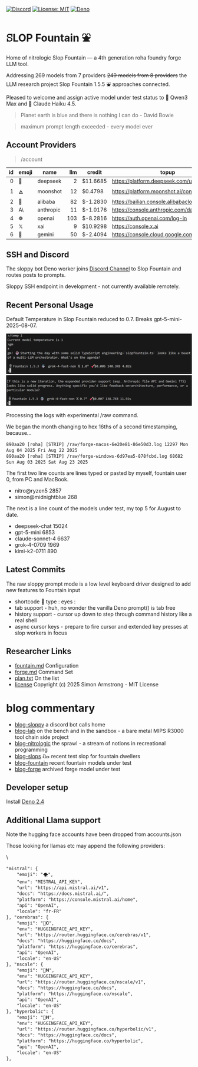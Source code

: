 [![Discord](https://img.shields.io/discord/GUILD_ID?label=discord&logo=discord)](https://discord.gg/e49ZhmQEjC)
[![License: MIT](https://img.shields.io/badge/License-MIT-yellow.svg)](https://opensource.org/licenses/MIT) 
[![Deno](https://img.shields.io/badge/deno-2.4.2-black?logo=deno)](https://deno.land/)

# ꕶLOP Fountain ⛲

Home of nitrologic Slop Fountain — a 4th generation roha foundry forge LLM tool.

Addressing 269 models from 7 providers <del>249 models from 8 providers</del> the LLM research 
project Slop Fountain 1.5.5 ⛲ approaches connected.

Pleased to welcome and assign active model under test status to 🎉 Qwen3 Max and 🎉 Claude Haiku 4.5.

> Planet earth is blue and there is nothing I can do - David Bowie

> maximum prompt length exceeded - every model ever

## Account Providers

> /account

| id | emoji | name | llm | credit | topup |
|---:|-------|-----------|----:|----------|-------| 
| 0 | 🐋 | deepseek | 2 | $11.6685 | https://platform.deepseek.com/usage |
| 1 | 🜁 | moonshot | 12 | $0.4798 | https://platform.moonshot.ai/console/account |
| 2 | 🐉 | alibaba | 82 | $-1.2830 | https://bailian.console.alibabacloud.com/ |
| 3 | A\ | anthropic | 11 | $-1.0176 | https://console.anthropic.com/dashboard |
| 4 | ❁ | openai | 103 | $-8.2816 | https://auth.openai.com/log-in |
| 5 | 𝕏 | xai | 9 | $10.9298 | https://console.x.ai |
| 6 | 🌟 | gemini | 50 | $-2.4094 | https://console.cloud.google.com/ |

## SSH and Discord 

The sloppy bot Deno worker joins [Discord Channel](https://discord.gg/e49ZhmQEjC) to Slop Fountain and routes posts to prompts.

Sloppy SSH endpoint in development - not currently available remotely. 

## Recent Personal Usage

Default Temperature in Slop Fountain reduced to 0.7. Breaks gpt-5-mini-2025-08-07.

![92 kilogram hot head at 1.0](slop/media/orchestrator1.0.png)
![92 kilogram in the shade at 0.7](slop/media/orchestrator0.7.png)

Processing the logs with experimental /raw command. 

We began the month changing to hex 16ths of a second timestamping, because...

````
890aa20 [roha] [STRIP] /raw/forge-macos-6e20e81-86e50d3.log 12297 Mon Aug 04 2025 Fri Aug 22 2025
890aa20 [roha] [STRIP] /raw/forge-windows-6d97ea5-878fcbd.log 68682 Sun Aug 03 2025 Sat Aug 23 2025
````

The first two line counts are lines typed or pasted by myself, fountain user 0, from PC and MacBook.

* nitro@ryzen5 2857
* simon@midnightblue 268

The next is a line count of the models under test, my top 5 for August to date.

* deepseek-chat 15024
* gpt-5-mini 6853
* claude-sonnet-4 6637
* grok-4-0709 1969
* kimi-k2-0711 890

## Latest Commits

The raw sloppy prompt mode is a low level keyboard driver designed to add new features to Fountain input

* shortcode :eyes: type : eyes :
* tab support - huh, no wonder the vanilla Deno prompt() is tab free
* history support - cursor up down to step through command history like a real shell
* async cursor keys - prepare to fire cursor and extended key presses at slop workers in focus

## Researcher Links

* [fountain.md](roha/fountain.md) Configuration
* [forge.md](roha/forge.md) Command Set
* [plan.txt](roha/plan.txt) On the list
* [license](LICENSE) Copyright (c) 2025 Simon Armstrong - MIT License

# blog commentary

* [blog-sloppy](sloppy/sloppy.md) a discord bot calls home 
* [blog-lab](lab/README.md) on the bench and in the sandbox - a bare metal MIPS R3000 tool chain side project
* [blog-nitrologic](nitro/nitrologic.md) the sprawl - a stream of notions in recreational programming
* [blog-slops](slop/blog2/blogust.md) 𐃅 recent test slop for fountain dwellers
* [blog-fountain](slop/blog/blogfountain.md) recent fountain models under test
* [blog-forge](https://github.com/nitrologic/forge/blob/main/blog.md) archived forge model under test

## Developer setup

Install [Deno 2.4](https://deno.com/)

## Additional Llama support 

Note the hugging face accounts have been dropped from accounts.json

Those looking for llamas etc may append the following providers:

\
```
"mistral": {
	"emoji": "🌪️",
	"env": "MISTRAL_API_KEY",
	"url": "https://api.mistral.ai/v1",
	"docs": "https://docs.mistral.ai/",
	"platform": "https://console.mistral.ai/home",
	"api": "OpenAI",
	"locale": "fr-FR"
}, "cerebras": {
	"emoji": "🤗𝐂",
	"env": "HUGGINGFACE_API_KEY",
	"url": "https://router.huggingface.co/cerebras/v1",
	"docs": "https://huggingface.co/docs",
	"platform": "https://huggingface.co/cerebras",
	"api": "OpenAI",
	"locale": "en-US"
}, "nscale": {
	"emoji": "🤗𝐍",
	"env": "HUGGINGFACE_API_KEY",
	"url": "https://router.huggingface.co/nscale/v1",
	"docs": "https://huggingface.co/docs",
	"platform": "https://huggingface.co/nscale",
	"api": "OpenAI",
	"locale": "en-US"
}, "hyperbolic": {
	"emoji": "🤗𝐇",
	"env": "HUGGINGFACE_API_KEY",
	"url": "https://router.huggingface.co/hyperbolic/v1",
	"docs": "https://huggingface.co/docs",
	"platform": "https://huggingface.co/hyperbolic",
	"api": "OpenAI",
	"locale": "en-US"
},
```